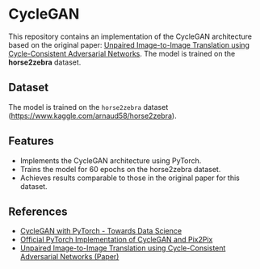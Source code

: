 # CycleGAN

This repository contains an implementation of the CycleGAN architecture based on the original paper: [Unpaired Image-to-Image Translation using Cycle-Consistent Adversarial Networks](https://arxiv.org/abs/1703.10593). The model is trained on the **horse2zebra** dataset.

## Dataset
The model is trained on the `horse2zebra` dataset (https://www.kaggle.com/arnaud58/horse2zebra).

## Features
- Implements the CycleGAN architecture using PyTorch.
- Trains the model for 60 epochs on the horse2zebra dataset.
- Achieves results comparable to those in the original paper for this dataset.

## References
- [CycleGAN with PyTorch - Towards Data Science](https://towardsdatascience.com/cycle-gan-with-pytorch-ebe5db947a99)
- [Official PyTorch Implementation of CycleGAN and Pix2Pix](https://github.com/junyanz/pytorch-CycleGAN-and-pix2pix)
- [Unpaired Image-to-Image Translation using Cycle-Consistent Adversarial Networks (Paper)](https://arxiv.org/abs/1703.10593)
